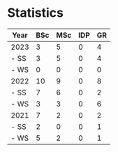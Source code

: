 # Statistics

| Year | BSc | MSc | IDP | GR |
|------|-----|-----|-----|----|
| 2023 |   3 |   5 |   0 |  4 |
| - SS |   3 |   5 |   0 |  4 |
| - WS |   0 |   0 |   0 |  0 |
| 2022 |  10 |   9 |   0 |  8 |
| - SS |   7 |   6 |   0 |  2 |
| - WS |   3 |   3 |   0 |  6 |
| 2021 |   7 |   2 |   0 |  2 |
| - SS |   2 |   0 |   0 |  1 |
| - WS |   5 |   2 |   0 |  1 |
